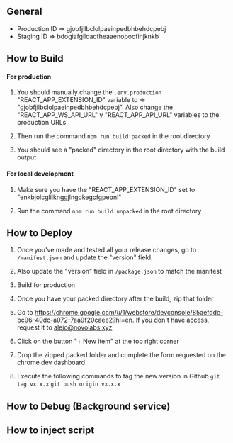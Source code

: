 ## General

-   Production ID => gjobfjilbclolpaeinpedbhbehdcpebj
-   Staging ID => bdogiafgildacfheaaenopoofinjknkb

## How to Build

#### For production

1. You should manually change the `.env.production` "REACT_APP_EXTENSION_ID" variable to => "gjobfjilbclolpaeinpedbhbehdcpebj". Also change the "REACT_APP_WS_API_URL" y "REACT_APP_API_URL" variables to the production URLs

2. Then run the command `npm run build:packed` in the root directory

3. You should see a "packed" directory in the root directory with the build output

#### For local development

1. Make sure you have the "REACT_APP_EXTENSION_ID" set to "enkbjolcglilknggjlngokegcfgpebnl"

2. Run the command `npm run build:unpacked` in the root directory

## How to Deploy

1. Once you've made and tested all your release changes, go to `/manifest.json` and update the "version" field.

2. Also update the "version" field in `/package.json` to match the manifest

3. Build for production

4. Once you have your packed directory after the build, zip that folder

5. Go to https://chrome.google.com/u/1/webstore/devconsole/85aefddc-bc96-40dc-a072-7aa9f20caee2?hl=en. If you don't have access, request it to alejo@novolabs.xyz

6. Click on the button "+ New item" at the top right corner

7. Drop the zipped packed folder and complete the form requested on the chrome dev dashboard

8. Execute the following commands to tag the new version in Github
   `git tag vx.x.x`
   `git push origin vx.x.x`

## How to Debug (Background service)

## How to inject script
